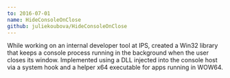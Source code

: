 ```yaml
---
to: 2016-07-01
name: HideConsoleOnClose
github: juliekoubova/HideConsoleOnClose
---
```

While working on an internal developer tool at IPS, created a Win32 library
that keeps a console process running in the background when the user closes its window.
Implemented using a DLL injected into the console host via a system hook and a
helper x64 executable for apps running in WOW64.
